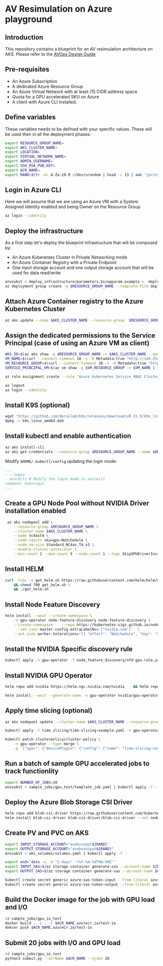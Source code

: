 # AV Resimulation on Azure playground

## Introduction
This repository contains a blueprint for an AV resimulation architecture on AKS. Please refer to the [AVOps Design Guide](https://learn.microsoft.com/en-us/azure/architecture/solution-ideas/articles/avops-architecture#valops)


## Pre-requisites

* An Azure Subscription
* A dedicated Azure Resource Group
* An Azure Virtual Network with at least /15 CIDR address space
* Quota for a GPU accelerated SKU on Azure
* A client with Azure CLI installed. 

## Define variables

These variables needs to be defined with your specific values. These will be used then in all the deployment phases:

```bash
export RESOURCE_GROUP_NAME=
export AKS_CLUSTER_NAME=
export LOCATION=
export VIRTUAL_NETWORK_NAME=
export ADMIN_USERNAME=
export SSH_RSA_PUB_KEY=
export ACR_NAME=
export RAND=$(tr -dc A-Za-z0-9 </dev/urandom | head -c 13 | awk '{print tolower($0)}')

```

## Login in Azure CLI

Here we will assume that we are using an Azure VM with a System Assigned Identity enabled and being Owner on the Resource Group.

```bash
az login --identity
```

## Deploy the infrastructure

As a first step let's deploy the blueprint infrastructure that will be composed by:
* An Azure Kuberentes Cluster in Private Networking mode
* An Azure Container Registry with a Private Endpoint
* One input storage account and one output storage account that will be used for data read/write

```bash
envsubst < deploy_infrastructure/parameters.bicepparam.example >  deploy_infrastructure/parameters.bicepparam
az deployment group create -g $RESOURCE_GROUP_NAME --template-file deploy_infrastructure/main.bicep --parameters deploy_infrastructure/parameters.bicepparam
```

## Attach Azure Container registry to the Azure Kubernetes Cluster

```bash
az aks update --name $AKS_CLUSTER_NAME --resource-group  $RESOURCE_GROUP_NAME --attach-acr $ACR_NAME
```

## Assign the dedicated permissions to the Service Principal (case of using an Azure VM as client)

```bash
AKS_ID=$(az aks show -g $RESOURCE_GROUP_NAME -n $AKS_CLUSTER_NAME --query id -o tsv)
VM_NAME=$(curl --connect-timeout 10 -s -H Metadata:true "http://169.254.169.254/metadata/instance?api-version=2018-04-02" | jq '.compute.name' | sed 's/"//g')
VM_RESOURCE_GROUP=$(curl --connect-timeout 10 -s -H Metadata:true "http://169.254.169.254/metadata/instance?api-version=2018-04-02" | jq '.compute.resourceGroupName' | sed 's/"//g')
SERVICE_PRINCIPAL_VM=$(az vm show -g $VM_RESOURCE_GROUP -n $VM_NAME | jq .identity.principalId | sed 's/"//g')

az role assignment create --role "Azure Kubernetes Service RBAC Cluster Admin" --assignee $SERVICE_PRINCIPAL_VM --scope $AKS_ID

az logout
az login --identity
```

## Install K9S (optional)

```bash
wget "https://github.com/derailed/k9s/releases/download/v0.31.9/k9s_linux_amd64.deb"
dpkg -i k9s_linux_amd64.deb
```

## Install kubectl and enable authentication

```bash
az aks install-cli
az aks get-credentials --resource-group $RESOURCE_GROUP_NAME --name $AKS_CLUSTER_NAME
```

Modify `$HOME/.kubectl/config` updating the login mode:

```yaml
...
- --login
- azurecli # Modify the login mode to azurecli
command: kubelogin
...
```

## Create a GPU Node Pool without NVIDIA Driver installation enabled

```bash
 az aks nodepool add \
    --resource-group $RESOURCE_GROUP_NAME \
    --cluster-name $AKS_CLUSTER_NAME \
    --name nc4ast4 \
    --node-taints sku=gpu:NoSchedule \
    --node-vm-size Standard_NC4as_T4_v3 \
    --enable-cluster-autoscaler \
    --min-count 1 --max-count 5 --node-count 1 --tags SkipGPUDriverInstall=True --priority Spot
```

## Install HELM

```bash
curl -fsSL -o get_helm.sh https://raw.githubusercontent.com/helm/helm/master/scripts/get-helm-3 \
    && chmod 700 get_helm.sh \
    && ./get_helm.sh
```

## Install Node Feature Discovery


```bash
helm install --wait --create-namespace \
    -n gpu-operator node-feature-discovery node-feature-discovery \
    --create-namespace    --repo https://kubernetes-sigs.github.io/node-feature-discovery/charts   \
     --set-json master.config.extraLabelNs='["nvidia.com"]'  \
    --set-json worker.tolerations='[{ "effect": "NoSchedule", "key": "sku", "operator": "Equal", "value": "gpu"},{"effect": "NoSchedule", "key": "kubernetes.azure.com/scalesetpriority", "value":"spot", "operator": "Equal"},{"effect": "NoSchedule", "key": "mig", "value":"notReady", "operator": "Equal"}]'

```

## Install the NVIDIA Specific discovery rule

```bash
kubectl apply -n gpu-operator -f node_feature_discovery/nfd-gpu-rule.yaml
```

## Install NVIDIA GPU Operator

```bash
helm repo add nvidia https://helm.ngc.nvidia.com/nvidia    && helm repo update

helm install --wait --generate-name -n gpu-operator nvidia/gpu-operator --set-json daemonsets.tolerations='[{ "effect": "NoSchedule", "key": "sku", "operator": "Equal", "value": "gpu"},{"effect": "NoSchedule", "key": "kubernetes.azure.com/scalesetpriority", "value":"spot", "operator": "Equal"},{"effect": "NoSchedule", "key": "mig", "value":"notReady", "operator": "Equal"}]' --set nfd.enabled=false
```

## Apply time slicing (optional)

```bash
az aks nodepool update --cluster-name $AKS_CLUSTER_NAME --resource-group $RESOURCE_GROUP_NAME --nodepool-name nc4ast4 --labels "nvidia.com/device-plugin.config=tesla-t4-ts2"

kubectl apply -f time_slicing/time-slicing-example.yaml -n gpu-operator

kubectl patch clusterpolicy/cluster-policy \
    -n gpu-operator --type merge \
    -p '{"spec": {"devicePlugin": {"config": {"name": "time-slicing-config"}}}}'
```

## Run a batch of sample GPU accelerated jobs to track functionlity

```bash
export NUMBER_OF_JOBS=10
envsubst < sample_jobs/gpu_test/template_job.yaml | kubectl apply -f -
```

## Deploy the Azure Blob Storage CSI Driver

```bash
helm repo add blob-csi-driver https://raw.githubusercontent.com/kubernetes-sigs/blob-csi-driver/master/charts
helm install blob-csi-driver blob-csi-driver/blob-csi-driver --set node.enableBlobfuseProxy=true --namespace kube-system --set node.blobfuseProxy.blobfuse2Version="2.2.1" --version v1.24.1 --wait
```

## Create PV and PVC on AKS


```bash
export INPUT_STORAGE_ACCOUNT="avaksinput${RAND}"
export OUTPUT_STORAGE_ACCOUNT="avaksoutput${RAND}"
envsubst < aks_volumes/volumes.yaml | kubectl apply -f -

export end=`date -u -d "2 days" '+%Y-%m-%dT%H:%MZ'`
export INPUT_SAS=$(az storage container generate-sas --account-name $INPUT_STORAGE_ACCOUNT --name input --permissions acemdlrw --auth-mode login --as-user --expiry $end)
export OUTPUT_SAS=$(az storage container generate-sas --account-name $OUTPUT_STORAGE_ACCOUNT --name output --permissions acemdlrw --auth-mode login --as-user --expiry $end)

kubectl create secret generic azure-sas-token-input --from-literal azurestorageaccountname=$INPUT_STORAGE_ACCOUNT --from-literal azurestorageaccountsastoken=$INPUT_SAS  --type=Opaque
kubectl create secret generic azure-sas-token-output --from-literal azurestorageaccountname=$OUTPUT_STORAGE_ACCOUNT --from-literal azurestorageaccountsastoken=$OUTPUT_SAS  --type=Opaque
```

## Build the Docker image for the job with GPU load and I/O


```bash
cd sample_jobs/gpu_io_test
docker build . -t . -t $ACR_NAME.azurecr.io/test-io
dokcer push $ACR_NAME.azurecr.io/test-io
```

## Submit 20 jobs with I/O and GPU load

```bash
cd sample_jobs/gpu_io_test
python3 submit.py --acrName $ACR_NAME --njobs 20
```

